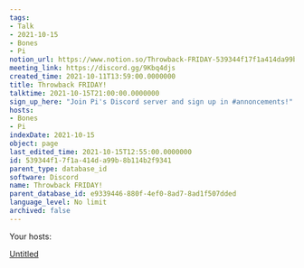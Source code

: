 ```yaml
---
tags:
- Talk
- 2021-10-15
- Bones
- Pi
notion_url: https://www.notion.so/Throwback-FRIDAY-539344f17f1a414da99b8b114b2f9341
meeting_link: https://discord.gg/9Kbq4djs
created_time: 2021-10-11T13:59:00.0000000
title: Throwback FRIDAY!
talktime: 2021-10-15T21:00:00.0000000
sign_up_here: "Join Pi's Discord server and sign up in #annoncements!"
hosts:
- Bones
- Pi
indexDate: 2021-10-15
object: page
last_edited_time: 2021-10-15T12:55:00.0000000
id: 539344f1-7f1a-414d-a99b-8b114b2f9341
parent_type: database_id
software: Discord
name: Throwback FRIDAY!
parent_database_id: e9339446-880f-4ef0-8ad7-8ad1f507dded
language_level: No limit
archived: false
---
```




Your hosts:

[Untitled](https://www.notion.so/482e61b02b9c4456b2b4fe86bb7544c6)   





